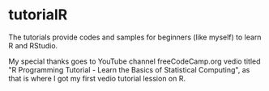 # tutorialR
The tutorials provide codes and samples for beginners (like myself) to learn R and RStudio.

My special thanks goes to YouTube channel freeCodeCamp.org vedio titled "R Programming Tutorial - Learn the Basics of Statistical Computing", as that is where I got my first vedio tutorial lession on R.

